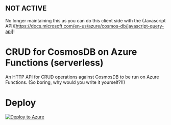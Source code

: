 ## NOT ACTIVE

No longer maintaining this as you can do this client side with the (Javascript API)[https://docs.microsoft.com/en-us/azure/cosmos-db/javascript-query-api]!


# CRUD for CosmosDB on Azure Functions (serverless)
An HTTP API for CRUD operations against CosmosDB to be run on Azure Functions. (So boring, why would you write it yourself?!!)


# Deploy
[![Deploy to Azure](http://azuredeploy.net/deploybutton.svg)](https://portal.azure.com/#create/Microsoft.Template/uri/https%3A%2F%2Fraw.githubusercontent.com%2Fnastassiar%2Fcrudfunctions%2Fmaster%2Fazure-deploy.json)

